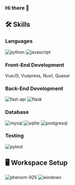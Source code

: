 ### Hi there 👋

<!--
**PaRa3uT/PaRa3uT** is a ✨ _special_ ✨ repository because its `README.md` (this file) appears on your GitHub profile.

Here are some ideas to get you started:

- 🔭 I’m currently working on ...
- 🌱 I’m currently learning ...
- 👯 I’m looking to collaborate on ...
- 🤔 I’m looking for help with ...
- 💬 Ask me about ...
- 📫 How to reach me: ...
- 😄 Pronouns: ...
- ⚡ Fun fact: ...
-->
## 🛠️ Skills
### Languages
![python](https://img.shields.io/badge/Python-3776AB?style=for-the-badge&logo=python&logoColor=white)
![javascript](https://img.shields.io/badge/JavaScript-323330?style=for-the-badge&logo=javascript&logoColor=F7DF1E)

### Front-End Development
VueJS, Vuepress, Nuxt, Quasar

### Back-End Development
![fast-api](https://img.shields.io/badge/Fast_Api-009688?style=for-the-badge&logo=fastapi&logoColor=white)
![flask](https://img.shields.io/badge/Flask-000000?style=for-the-badge&logo=flask&logoColor=white)

### Database
![mysql](https://img.shields.io/badge/MySQL-00000F?style=for-the-badge&logo=mysql&logoColor=white)
![sqlite](https://img.shields.io/badge/SQLite-07405E?style=for-the-badge&logo=sqlite&logoColor=white)
![postgresql](https://img.shields.io/badge/PostgreSQL-3776AB?style=for-the-badge&logo=postgresql&logoColor=white)

### Testing
![pytest](https://img.shields.io/badge/Pytest-3776AB?style=for-the-badge&logo=python&logoColor=white)

## 🖥️ Workspace Setup
![phenom-925](https://img.shields.io/badge/AMD-Phenom%20II%20X4%20925-0071C5?style=for-the-badge&logo=AMD&logoColor=white)
![windows](https://img.shields.io/badge/Windows_10-0078D6?style=for-the-badge&logo=windows&logoColor=white)

